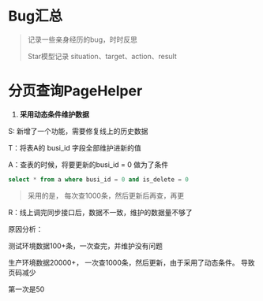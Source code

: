 # Bug汇总

> 记录一些亲身经历的bug，时时反思    
>
> Star模型记录     situation、target、action、result



# 分页查询PageHelper

1. **采用动态条件维护数据**

S:   新增了一个功能，需要修复线上的历史数据

T：将表A的 busi_id 字段全部维护进新的值

A：查表的时候，将要更新的busi_id = 0 做为了条件

```sql
select * from a where busi_id = 0 and is_delete = 0
```

>  采用的是， 每次查1000条，然后更新后再查，再更

R：线上调完同步接口后，数据不一致，维护的数据量不够了

原因分析：

测试环境数据100+条，一次查完，并维护没有问题

生产环境数据20000+， 一次查1000条，然后更新，由于采用了动态条件。 导致页码减少

第一次是50